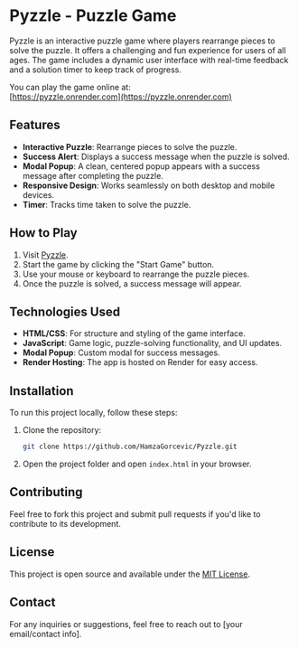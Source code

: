 # Pyzzle - Puzzle Game

Pyzzle is an interactive puzzle game where players rearrange pieces to solve the puzzle. It offers a challenging and fun experience for users of all ages. The game includes a dynamic user interface with real-time feedback and a solution timer to keep track of progress.

You can play the game online at:  
[https://pyzzle.onrender.com](https://pyzzle.onrender.com)

## Features
- **Interactive Puzzle**: Rearrange pieces to solve the puzzle.
- **Success Alert**: Displays a success message when the puzzle is solved.
- **Modal Popup**: A clean, centered popup appears with a success message after completing the puzzle.
- **Responsive Design**: Works seamlessly on both desktop and mobile devices.
- **Timer**: Tracks time taken to solve the puzzle.

## How to Play
1. Visit [Pyzzle](https://pyzzle.onrender.com).
2. Start the game by clicking the "Start Game" button.
3. Use your mouse or keyboard to rearrange the puzzle pieces.
4. Once the puzzle is solved, a success message will appear.

## Technologies Used
- **HTML/CSS**: For structure and styling of the game interface.
- **JavaScript**: Game logic, puzzle-solving functionality, and UI updates.
- **Modal Popup**: Custom modal for success messages.
- **Render Hosting**: The app is hosted on Render for easy access.

## Installation

To run this project locally, follow these steps:

1. Clone the repository:
    ```bash
    git clone https://github.com/HamzaGorcevic/Pyzzle.git
    ```

2. Open the project folder and open `index.html` in your browser.

## Contributing

Feel free to fork this project and submit pull requests if you'd like to contribute to its development.

## License

This project is open source and available under the [MIT License](LICENSE).

## Contact

For any inquiries or suggestions, feel free to reach out to [your email/contact info].
